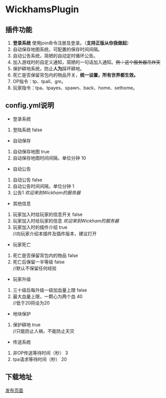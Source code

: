 # WickhamsPlugin
## 插件功能

 1. **登录系统** 使用join命令注册及登录。（**支持正版从你我做起**）
 2. 自动保存地图系统，可配置的保存时间间隔。
 3. 自动公告系统，简陋的自动定时循环公告。
 4. 加入游戏时的自定义通知，简陋的一句话加入通知。~~例：这个服务器吊炸天~~
 5. 保护耕地系统，防止**人为**踩坏耕地。
 6. 死亡是否保留背包内的物品开关，**统一设置，所有世界都生效。**
 7. OP指令：tp、tpall、gm。
 8. 玩家指令：tpa、tpayes、spawn、back、home、sethome。

## config.yml说明

* 登录系统
1. 登陆系统 false  
* 自动保存
1. 自动保存地图 true
2. 自动保存地图时间间隔，单位分钟 10
* 自动公告
1. 自动公告 false
2. 自动公告时间间隔，单位分钟 1
3. 公告1 _欢迎来到Wickham的服务器_
* 其他信息
1. 玩家加入时给玩家的信息开关 false
2. 玩家加入时给玩家的信息 _欢迎来到Wickham的服务器_
3. 玩家加入时的插件介绍 true   
//向玩家介绍本插件及插件版本，建议打开
* 玩家死亡
1. 死亡是否保留背包内的物品 false
2. 死亡后保留一半等级 false   
//默认不保留任何经验
* 玩家升级
1. 三十级后每升级一级加血量上限 false
2. 最大血量上限，一颗心为两个血 40	  
//低于20将设为20
* 地块保护
1. 保护耕地 true   
//只能防止人祸，不能防止天灾
* 传送系统
1. 非OP传送等待时间（秒） 3
2. tpa请求等待时间（秒） 20


## 下载地址
 [发布页面](https://github.com/WickhamWei/WickhamsPlugin/releases)
